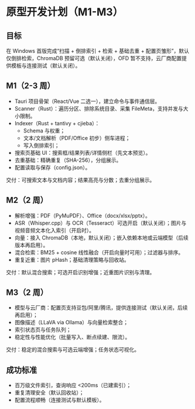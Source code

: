 # 原型开发计划（M1-M3）

## 目标
在 Windows 首版完成“扫描 + 倒排索引 + 检索 + 基础去重 + 配置页雏形”，默认仅倒排检索，ChromaDB 预留可选（默认关闭），OFD 暂不支持，云厂商配置提供模板与连接测试（默认关闭）。

## M1（2-3 周）
- Tauri 项目骨架（React/Vue 二选一），建立命令与事件通信层。
- Scanner（Rust）：遍历分区、排除系统目录、采集 FileMeta，支持并发与大小限制。
- Indexer（Rust + tantivy + cjieba）：
  - Schema 与权重；
  - 文本/文档解析（PDF/Office 初步）侧车进程；
  - 写入倒排索引；
- 搜索页基础 UI：搜索框/结果列表/详情侧栏（先文本预览）。
- 去重基础：精确重复（SHA-256），分组展示。
- 配置读取与保存（config.json）。

交付：可搜索文本与文档内容；结果高亮与分数；去重分组展示。

## M2（2 周）
- 解析增强：PDF（PyMuPDF）、Office（docx/xlsx/pptx）。
- ASR（Whisper.cpp）与 OCR（Tesseract）可选开启（默认关闭）；图片与视频音频文本化入索引（开启时）。
- 向量：接入 ChromaDB（本地，默认关闭）；嵌入依赖本地或云端模型（后续版本再启用）。
- 混合检索：BM25 + cosine 线性融合（开启向量时可用）；过滤器与排序。
- 重复近重：图片 pHash；基础清理策略与回收站。

交付：默认混合搜索；可选开启识别增强；近重图片识别与清理。

## M3（2 周）
- 模型与云厂商：配置页支持豆包/阿里/腾讯，提供连接测试（默认关闭，后续再启用）；
- 图像描述（LLaVA via Ollama）与向量检索整合；
- 索引状态页与任务队列；
- 稳定性与性能优化（批量写入、断点续建、限流）。

交付：稳定的混合搜索与可选云端增强；任务状态可视化。

## 成功标准
- 百万级文件索引，查询响应 <200ms（已建索引）；
- 重复清理安全（默认回收站）；
- 配置流程顺畅（连接测试与默认模板）。